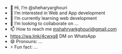 - 👋 Hi, I’m @sheharyarghouri
- 👀 I’m interested in Web and App development
- 🌱 I’m currently learning web development 
- 💞️ I’m looking to collaborate on ...
- 📫 How to reach me mshahryarkghouri@gmail.com
- https://wa.link/4cwxg8 DM on WhatsApp
- 😄 Pronouns: ...
- ⚡ Fun fact: ...

<!---
sheharyarghouri/sheharyarghouri is a ✨ special ✨ repository because its `README.md` (this file) appears on your GitHub profile.
You can click the Preview link to take a look at your changes.
--->
